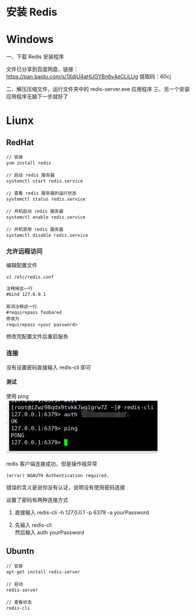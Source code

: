 # 安装 Redis

# Windows
一、下载 Redis 安装程序

文件已分享到百度网盘，链接：https://pan.baidu.com/s/1XdjU4aHUGYBn6v4eCLiLUg 提取码：60cj

二、解压压缩文件，运行文件夹中的 redis-server.exe 应用程序
三、另一个安装应用程序无脑下一步就好了


# Liunx
## RedHat
```
// 安装
yum install redis

// 启动 redis 服务器
systemctl start redis.service

// 查看 redis 服务器的运行状态
systemctl status redis.service

// 开机启动 redis 服务器
systemctl enable redis.service

// 开机禁用 redis 服务器
systemctl disable redis.service
```

### 允许远程访问
编辑配置文件
```
vi /etc/redis.conf
```

    注释掉这一行
    #bind 127.0.0.1

    取消注释这一行
    #requirepass foobared
    修改为
    requirepass <your password>

修改完配置文件后重启服务

### 连接
没有设置密码直接输入 redis-cli 即可

#### 测试
使用 ping  
![](./imgs/redis-connection.png)

redis 客户端连接成功，但是操作报异常
```
(error) NOAUTH Authentication required.
```
错误的含义是说你没有认证，说明没有使用密码连接

设置了密码有两种连接方式
1. 直接输入 redis-cli -h 127.0.0.1 -p 6379 -a yourPassword

2. 先输入 redis-cli  
然后输入 auth yourPassword

## Ubuntn 
```
// 安装
apt-get install redis-server

// 启动
redis-server

// 查看状态
redis-cli
```


